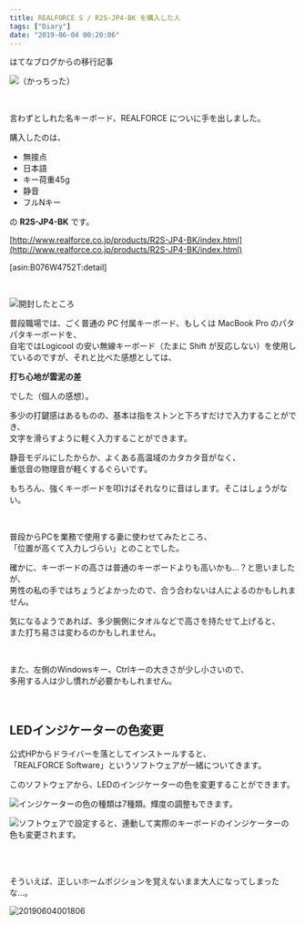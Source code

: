 ```yaml
---
title: REALFORCE S / R2S-JP4-BK を購入した人
tags: ["Diary"]
date: "2019-06-04 00:20:06"
---
```


<div class="alert info">
はてなブログからの移行記事
</div>

![（かっちった）](20190603235030.png)


<br>

言わずとしれた名キーボード、REALFORCE についに手を出しました。

購入したのは、

* 無接点
* 日本語
* キー荷重45g
* 静音
* フルNキー

の **R2S-JP4-BK** です。

[http://www.realforce.co.jp/products/R2S-JP4-BK/index.html](http://www.realforce.co.jp/products/R2S-JP4-BK/index.html)

[asin:B076W4752T:detail]

<br>

![開封したところ](20190603235318.png)

普段職場では、ごく普通の PC 付属キーボード、もしくは MacBook Pro のパタパタキーボードを、  
自宅ではLogicool の安い無線キーボード（たまに Shift が反応しない）を使用しているのですが、それと比べた感想としては、  

**打ち心地が雲泥の差**

でした（個人の感想）。  

多少の打鍵感はあるものの、基本は指をストンと下ろすだけで入力することができ、  
文字を滑らすように軽く入力することができます。

静音モデルにしたからか、よくある高温域のカタカタ音がなく、  
重低音の物理音が軽くするぐらいです。

もちろん、強くキーボードを叩けばそれなりに音はします。そこはしょうがない。

<br>

普段からPCを業務で使用する妻に使わせてみたところ、  
「位置が高くて入力しづらい」とのことでした。

確かに、キーボードの高さは普通のキーボードよりも高いかも…？と思いましたが、  
男性の私の手ではちょうどよかったので、合う合わないは人によるのかもしれません。

気になるようであれば、多少腕側にタオルなどで高さを持たせて上げると、  
また打ち易さは変わるのかもしれません。

<br>

また、左側のWindowsキー、Ctrlキーの大きさが少し小さいので、  
多用する人は少し慣れが必要かもしれません。

<br>

## LEDインジケーターの色変更

公式HPからドライバーを落としてインストールすると、  
「REALFORCE Software」というソフトウェアが一緒についてきます。

このソフトウェアから、LEDのインジケーターの色を変更することができます。

![インジケーターの色の種類は7種類。輝度の調整もできます。](20190604000840.png)

![ソフトウェアで設定すると、連動して実際のキーボードのインジケーターの色も変更されます。](20190604000911.png)

<br>

<br>

そういえば、正しいホームポジションを覚えないまま大人になってしまったな…。

![20190604001806](20190604001806.png)

<br>
